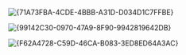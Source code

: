 ![{71A73FBA-4CDE-4BBB-A31D-D034D1C7FFBE}](https://github.com/user-attachments/assets/d0c7efbf-fa2e-4ecd-9142-741787057666)

![{99142C30-0970-47A9-8F90-9942819642DB}](https://github.com/user-attachments/assets/f13a2d8e-1936-4da2-86cb-014d35773756)


![{F62A4728-C59D-46CA-B083-3ED8ED64A3AC}](https://github.com/user-attachments/assets/1a135b04-6a54-467b-ad45-927195dce467)
